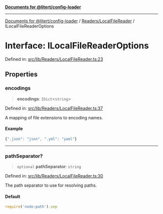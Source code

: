 [**Documents for @litert/config-loader**](../../../README.md)

***

[Documents for @litert/config-loader](../../../README.md) / [Readers/LocalFileReader](../README.md) / ILocalFileReaderOptions

# Interface: ILocalFileReaderOptions

Defined in: [src/lib/Readers/LocalFileReader.ts:23](https://github.com/litert/config-loader.js/blob/master/src/lib/Readers/LocalFileReader.ts#L23)

## Properties

### encodings

> **encodings**: `IDict`\<`string`\>

Defined in: [src/lib/Readers/LocalFileReader.ts:37](https://github.com/litert/config-loader.js/blob/master/src/lib/Readers/LocalFileReader.ts#L37)

A mapping of file extensions to encoding names.

#### Example

```ts
{".json": "json", ".yml": "yaml"}
```

***

### pathSeparator?

> `optional` **pathSeparator**: `string`

Defined in: [src/lib/Readers/LocalFileReader.ts:30](https://github.com/litert/config-loader.js/blob/master/src/lib/Readers/LocalFileReader.ts#L30)

The path separator to use for resolving paths.

#### Default

```ts
require('node:path').sep
```
